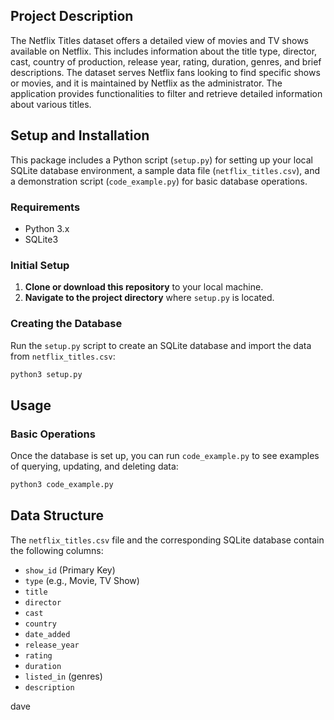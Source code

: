 ## Project Description
The Netflix Titles dataset offers a detailed view of movies and TV shows available on Netflix. This includes information about the title type, director, cast, country of production, release year, rating, duration, genres, and brief descriptions. The dataset serves Netflix fans looking to find specific shows or movies, and it is maintained by Netflix as the administrator. The application provides functionalities to filter and retrieve detailed information about various titles.

## Setup and Installation
This package includes a Python script (`setup.py`) for setting up your local SQLite database environment, a sample data file (`netflix_titles.csv`), and a demonstration script (`code_example.py`) for basic database operations.

### Requirements
- Python 3.x
- SQLite3

### Initial Setup
1. **Clone or download this repository** to your local machine.
2. **Navigate to the project directory** where `setup.py` is located.

### Creating the Database
Run the `setup.py` script to create an SQLite database and import the data from `netflix_titles.csv`:

```bash
python3 setup.py
```

## Usage
### Basic Operations
Once the database is set up, you can run `code_example.py` to see examples of querying, updating, and deleting data:

```bash
python3 code_example.py
```

## Data Structure
The `netflix_titles.csv` file and the corresponding SQLite database contain the following columns:
- `show_id` (Primary Key)
- `type` (e.g., Movie, TV Show)
- `title`
- `director`
- `cast`
- `country`
- `date_added`
- `release_year`
- `rating`
- `duration`
- `listed_in` (genres)
- `description`

dave